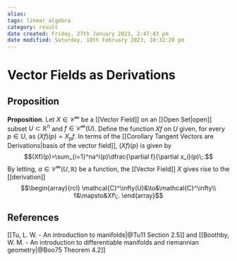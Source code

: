 ```yaml
---
alias: 
tags: linear algebra
category: result
date created: Friday, 27th January 2023, 2:47:43 pm
date modified: Saturday, 18th February 2023, 10:32:20 pm
---
```

# Vector Fields as Derivations

## Proposition

**Proposition**. Let $X\in\mathcal{C}^\infty$ be a [[Vector Field]] on an [[Open Set|open]] subset $U\subset\mathbb{R}^n$ and $f\in\mathcal{C}^\infty(U)$.  Define the function $Xf$ on $U$ given, for every $p\in U$, as $(X f)(p) = X_pf$. In terms of the [[Corollary Tangent Vectors are Derivations|basis of the vector field]], $(Xf)(p)$ is given by
$$(Xf)(p)=\sum_{i=1}^na^i(p)\dfrac{\partial f}{\partial x_i}(p)\;.$$
By letting, $a\in\mathcal{C}^\infty(U,\mathbb{R})$ be a function, the [[Vector Field]] $X$ gives rise to the [[derivation]]
$$\begin{array}{rcl}
\mathcal{C}^\infty(U)&\to&\mathcal{C}^\infty\\
f&\mapsto&Xf\;.
\end{array}$$

## References

[[Tu, L. W. - An introduction to manifolds|@Tu11 Section 2.5]] and [[Boothby, W. M. - An introduction to differentiable manifolds and riemannian geometry|@Boo75 Theorem 4.2]]